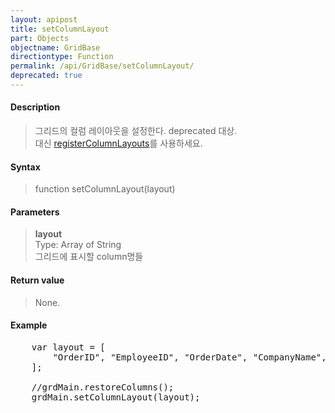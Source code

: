 ```yaml
---
layout: apipost
title: setColumnLayout
part: Objects
objectname: GridBase
directiontype: Function
permalink: /api/GridBase/setColumnLayout/
deprecated: true
---
```



#### Description

> 그리드의 컬럼 레이아웃을 설정한다.
> deprecated 대상.  
> 대신 [registerColumnLayouts](/api/GridBase/registerColumnLayouts)를 사용하세요.  

#### Syntax

> function setColumnLayout(layout)

#### Parameters

> **layout**  
> Type: Array of String  
> 그리드에 표시할 column명들   

#### Return value

> None.

#### Example

<pre class="prettyprint">
    var layout = [
        "OrderID", "EmployeeID", "OrderDate", "CompanyName", "CustomerID"
    ];
 
    //grdMain.restoreColumns();
    grdMain.setColumnLayout(layout);
</pre>
